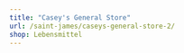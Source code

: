 ```yaml
---
title: "Casey's General Store"
url: /saint-james/caseys-general-store-2/
shop: Lebensmittel
---
```

